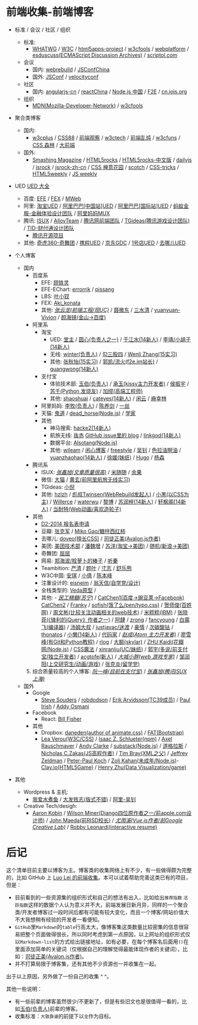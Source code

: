 # 前端收集-前端博客

- 标准 / 会议 / 社区 / 组织
    - 标准:
        - [WHATWG](https://whatwg.org/) / [W3C](https://www.w3.org) / [html5apps-project](http://html5apps-project.eu/) / [w3cfools](http://www.w3fools.com/) / [webplatform](http://www.webplatform.org/) / [esduscuss(ECMAScript Discussion Archives)](https://esdiscuss.org/) / [scriptol.com](http://www.scriptol.com/)
    - 会议
        - 国内: [webrebuild](http://www.webrebuild.org/) / [JSConfChina](http://jsconf.cn/)
        - 国外: [JSConf](http://jsconf.com/) / [velocityconf](http://velocityconf.com/)
    - 社区
        - 国内: [angularjs-cn](http://angularjs.cn/) / [reactChina](http://react-china.org/) / [Node.js 中国](https://cnodejs.org/) / [F2E](http://www.f2e.im/) / [cn.iojs.org](http://cn.iojs.org/)
    - 组织
        - [MDN(Mozilla-Developer-Network)](https://developer.mozilla.org) / [w3cfools](http://www.w3fools.com/)

- 聚合类博客
    - 国内:
        - [w3cplus](http://www.w3cplus.com/) / [CSS88](http://www.css88.com/) / [前端观察](http://www.qianduan.net/) / [w3ctech](http://www.w3ctech.com/) / [前端乱炖](http://www.html-js.com/) / [w3cfuns](http://www.w3cfuns.com/) / [CSS 森林](http://www.cssforest.org/) / [大前端](http://www.daqianduan.com/)
    - 国外:
        - [Smashing Magazine](http://www.smashingmagazine.com/) / [HTML5rocks](http://www.html5rocks.com/) / [HTML5rocks-中文版](http://www.html5rocks.com/zh/) / [dailyjs](http://dailyjs.com/) / [jsrock](http://jsrocks.org/) / [jsrock-zh-cn](http://jsrocks.org/cn/) / [CSS 禅意花园](http://www.csszengarden.com/) / [scotch](https://scotch.io/) / [CSS-tricks](https://css-tricks.com/) / [HTML5weekly](http://html5weekly.com/) / [JS weekly](http://javascriptweekly.com/)
- UED [UED 大全](http://rensanning.iteye.com/blog/1585046)
    - 百度: [EFE](http://efe.baidu.com) / [FEX](http://fex.baidu.com/) / [MWeb](http://mweb.baidu.com/)
    - 阿里: [淘宝UED](http://ued.taobao.org/blog/) / [阿里巴巴[中国站]UED](http://www.aliued.cn/) / [阿里巴巴[国际站]UED](http://www.aliued.com/) / [蚂蚁金服-金融体验设计团队](http://alipayifed.com) / [阿里妈妈MUX](http://mux.alimama.com/)
    - 腾讯: [ISUX](http://isux.tencent.com/) / [AlloyTeam](http://www.alloyteam.com/) / [腾讯网前端团队](http://qqfe.org/) / [TGideas(腾讯游戏设计团队)](http://tgideas.qq.com/) / [TID-财付通设计团队](http://tid.tenpay.com/)
        - [腾讯开源项目](http://tencentopen.github.io/)
    - 其他: [奇虎360-奇舞团](http://www.75team.com/) / [携程UED](http://ued.ctrip.com/blog/?cat=3) / [京东GDC](http://jdc.jd.com/about) / [1号店UED](http://ued.yhd.com/blog) / [去哪儿UED](http://ued.yhd.com/blog)

- 个人博客
    - 国内
        - 百度系
            - EFE: [顾轶灵](http://lync.in/)
            - EFE-EChart: [errorrik](http://hi.baidu.com/erik168) / [pissang](http://weibo.com/pissang)
            - LBS: [叶小钗](http://www.cnblogs.com/yexiaochai)
            - FEX: [Aki_konata](http://weibo.com/p/1005051698334494/home?from=page_100505&mod=TAB#place)
            - 其他: [_张云龙(前端工程/现UC)_](https://github.com/fouber/blog) / [聂微东](http://www.cnblogs.com/Darren_code/) / [三水清](http://js8.in/) / [yuanyuan-Vivion](http://www.bokeyy.com/) / [颜海镜(金山->百度)](http://yanhaijing.com/)
        - 阿里系
            - 淘宝
                - UED: [堂主](http://www.osmn00.com) / [圆心(负责人之一)](http://www.planabc.net/) / [于江水(14新人)](http://yujiangshui.com/) / [李靖/小胡子(14新人)](http://barretlee.com/)
                - 无线: [winter(负责人)](http://www.cnblogs.com/winter-cn) / [勾三股四](http://jiongks.name/about/) / [Wenli Zhang(15实习)](http://zhangwenli.com/)
                - 其他: [张秋怡(15实习)](http://joyeecheung.cnblogs.com/) / [郭凯/流火(f2e.im站长)](http://www.benben.cc/) / [guangwong(14新人)](http://guangwong.com/)
            - 支付宝
                - 体验技术部: [玉伯(负责人)](http://lifesinger.github.com/) / [承玉(kissy主力开发者)](http://blog.yiminghe.me/) / [侯振宇](http://www.cnblogs.com/sskyy/) / [苏千(Python 发烧友)](http://fengmk2.com/) / [加缪(高端工程师)](https://github.com/afc163)
                - 其他: [shaoshuai](http://shaoshuai.me/) / [cateyes(14新人)](http://cateyes.blue/) / [闲云](http://hotoo.me/) / [麻幸林](http://www.hsinglin.com)
            - 阿里妈妈: [李牧(负责人)](http://limu.iteye.com/) / [陈养剑](http://cyj.me/about/) / [一丝](http://www.iyunlu.com/view/)
            - 天猫: [鬼道](http://luics.com/?from=inf&wvr=5&loc=infblog) / [dead_horse(Node.js)](https://github.com/dead-horse) / [学家](http://6174.github.io/)
            - 其他
                - 神马搜索: [hacke2(14新人)](http://www.hacke2.cn/)
                - 航旅无线: [抜赤](http://jayli.github.io/) [GitHub issue里的 blog](https://github.com/jayli/jayli.github.com/issues) / [linkgod(14新人)](http://www.linkgod.net/)
                - 数据平台: [Alsotang(Node.js)](http://fxck.it)
                - 其他: [wileam](http://wileam.com/) / [闲心博客](http://sentsin.com/) / [freestyle](http://freestyle21.cn/about/) / [吴钊](http://www.neoease.com/) / [色拉油啊油](http://www.cnblogs.com/dolphinX/) / [yuanzhaohao(14新人)](http://www.yuanzhaohao.com/) / [徐媛(妹纸)](http://xuyuan923.github.io/) / [Hugo](http://www.ghugo.com/) / [杨森](http://undefinedblog.com/)
        - 腾讯系
            - ISUX: [_张鑫旭(文章质量很高)_](http://www.zhangxinxu.com/) / [米随随](http://s5s5.me/) / [余果](http://yuguo.us/)
            - 微信: [大猫](http://bigc.at/) / [黄玄(前阿里航旅无线实习)](http://huangxuan.me/)
            - TGideas: [小倪](http://www.smallni.com/about/)
            - 其他: [hzlzh](http://hzlzh.io/) / [彪叔Twinsen(WebRebuild发起人)](http://www.twinsenliang.net/) / [小黑(以CSS为主)](http://xiaoho.com/) / [Willerce](http://willerce.com/) / [waterwu](http://blog.waterwu.me/) / [黎博](http://www.mxgw.info/) / [苏润梓(14新人)](http://www.surunzi.com/) / [轩枫阁(14新人)](http://www.xuanfengge.com/) / [当耐特(Web动画/喜欢造轮子)](http://weibo.com/iamleizhang)
        - 其他
            - [D2-2014 报名表申请](https://github.com/soulteary/Get-D2-2014-Ticket/tree/master/tickets)
            - 豆瓣: [张克军](http://hikejun.com/) / [Miko Gao/糖拌西红柿](http://gaowhen.com/)
            - 去哪儿: [doyeo(擅长CSS)](http://blog.doyoe.com/) / [司徒正美(Avalon.js作者)](http://www.cnblogs.com/rubylouvre/)
            - 美团: [美团技术部](http://tech.meituan.com/) / [潘魏增](http://panweizeng.com/?from=inf&wvr=5&loc=infblog) / [苏洋(淘宝->美团)](http://www.soulteary.com/)    / [随机(新浪->美团)](http://random.cnblogs.com)
            - 奇舞团: [屈屈](https://www.imququ.com/)
            - 网易: [郑海波/栓萝卜的棒子](http://leeluolee.github.io/) / [听秦](http://weibo.com/unbug)
            - Teambition: [严清](http://github.com/zensh) / [题叶](http://tiye.me) / [寸志](http://island205.com/) / [舒乐熊](http://sunebear.com/about)
            - W3C中国: [安琪](http://weibo.com/angelatw3c) / [小倩](http://weibo.com/siusinng) / [陈本峰](http://weibo.com/chenbenfeng)
            - 注重设计的: [eisneim](http://eisneim.github.io/) / [翁天信(自学党/设计)](http://blog.dandyweng.com/)
            - 全栈类型的: [Veda原型](http://www.nowamagic.net/) /
            - 其他: - [_民工精髓(苏宁)_](http://xufei.gitpress.org) / [CatChen1(百度->豌豆荚->Facebook)](http://chinese.catchen.me/) [CatChen2](http://cathsfz.cnblogs.com/) / [Franky](http://www.cnblogs.com/_franky/) / [sofish(饿了么/pen/typo.css)](http://sofi.sh/) / [贺师俊(百姓网)](http://hax.iteye.com/) / [周文彬(比较关注动画相关的web技术)](http://www.zhouwenbin.com) / [米粽粽(IBM)](http://myst729.github.io/) / [张晓菲(《锋利的jQuery》作者之一)](http://shawphy.com/) / [阿肆](http://www.ivershuo.com/) / [zrong](http://zengrong.net/) / [fancyoung](http://fancyoung.com/) / [白露飞(编译器)](http://typeof.net/) / [汤姆大叔](http://www.cnblogs.com/TomXu) / [justjavac/迷渡](http://justjavac.com/) / [豪情](http://jikey.cnblogs.com/) / [次碳酸钴](http://www.web-tinker.com/) /  [thonatos](http://www.thonatos.com/blog) / [小懒(14新人)](http://laispace.com/) / [代码家](http://blog.daimajia.com/) / [_赵成(Atom 主力开发者)_](http://cheng.guru/) / [廖雪峰(有Git和Python教程)](http://www.liaoxuefeng.com/) / [rlog](http://rlog.cn/) / [大额(skylar)](http://www.cnblogs.com/) / [ZHU Kaidi(花瓣网/Node.js)](http://xcoder.in/) / [CSS魔法](https://github.com/cssmagic/blog) / [xinranliu(UC/妹纸)](http://xinranliu.me/) / [郭宇(多说/前支付宝/独立开发者)](http://guoyu.me/) / [acgtofe(新人)](http://acgtofe.com/) / [_大城小胖(web 游戏专家)_](http://weibo.com/finscn) / [邹润阳(上交研究生/动画/游戏)](http://jerryzou.com/) / [张克炎(留学党)](http://keyanzhang.com/)
        5. 综合质量较高的个人博客: [_阮一峰(目前在支付宝)_](http://www.ruanyifeng.com/blog/) / [_张鑫旭(腾讯ISUX上海)_](http://www.zhangxinxu.com/)
    - 国外
        - Google
            - [Steve Souders](http://www.stevesouders.com/) / [robdodson](http://robdodson.me/) / [Erik Arvidsson(TC39成员)](http://erik.eae.net) / [Paul Irish](http://www.paulirish.com/) / [Addy Osmani](http://addyosmani.com/blog/)
        - Facebook
            - React: [Bill Fisher](http://fisherwebdev.com/about)
        - 其他
            - Dropbox: [daneden(author of animate.css)](http://daneden.me/) / [FAT(Bootstrap)](http://byfat.xxx/)
            - [Lea Verou(W3C/CSS)](http://lea.verou.me/) / [Isaac Z. Schlueter(npm)](http://izs.me/) / [Axel Rauschmayer](http://www.2ality.com/) / [Andy Clarke](http://www.stuffandnonsense.co.uk/)
 / [substack(Node.js)](http://substack.net/) / [道格拉斯](http://www.crockford.com/) / [Nicholas C.Zakas(JS高程作者)](http://www.nczonline.net/) / [Tim Bray(XML之父)](http://www.tbray.org/ongoing/) / [Jeffrey Zeldman](http://www.zeldman.com/) / [Peter-Paul Koch](http://www.webstandards.org/about/members/ppk/) / [Zoli Kahan(未成年/Node.js)](https://github.com/Zolmeister)-[Clay.io(HTML5Game)](https://clay.io/) / [Henry Zhu(Data Visualization/game)](http://henryzoo.com/)
- 其他
    - Wordpress & 主机:
        - [我爱水煮鱼](http://blog.wpjam.com/) / [大发贱志(版式不错)](http://fatesinger.com/) / [阿里-吴钊](http://www.neoease.com/)
    - Creative Tech/desigh:
        - [Aaron Kobin](http://www.aaronkoblin.com/) / [Wilson Miner(Django四位原作者之一/前apple.com设计师)](http://wilsonminer.com/) / [John Maeda(前RISD校长)](http://en.wikipedia.org/wiki/John_Maeda) / [_尤雨溪(Vue.js作者/前Google Creative Lab)_](http://evanyou.me/) / [Robby Leonardi(interactive resume)](http://www.rleonardi.com/)

# 后记
这个清单目前主要以博客为主。博客类的收集网络上有不少，有一些做得颇为完整的，比如 GitHub 上 [Luo Lei 的前端收集](https://github.com/foru17/front-end-collect)。本可以试着帮助完善这类已有的项目，但是：

- 目前看到的一些资源集的组织形式和自己的想法有出入，比如给出`推荐指数` `活跃指数`这样的数据个人认为意义并不大，前端发展日新月异，同样的一个聚合类/开发者博客过一段时间后都有可能有较大变化，而且一个博客/网站价值大不大我想稍有经验的开发者一看便知。
- `GitHub`里`Markdown`的`table`行高太大，像博客集这类数量比较密集的信息很容易把整个页面做得很长，所以同时考虑到第一点原因，以上网址的组织形式仅以`Markdown-list`的方式给出链接地址，如有必要，在每个博客名后面用`()`在里面添加简单的关键词（仅根据自己的理解觉得最能体现作者的关键词），比如：[司徒正美(Avalon.js作者)](http://www.cnblogs.com/rubylouvre/)。
- 并不打算局限于博客集，还有其他不少资源也一并收集在一起。

出于以上原因，另外做了一份自己的收集 ^ ^。

其他一些说明：

- 有一些前辈的博客虽然很少/不更新了，但是有些旧文也是很值得一看的，比如[玉伯(负责人)](http://lifesinger.github.com/)前辈的博客。
- 收集标准：`大致靠谱`的前提下以`全`作为目标。
